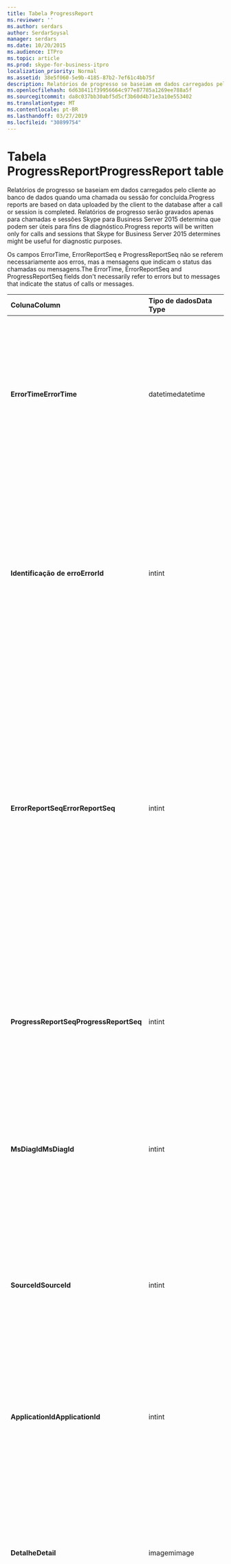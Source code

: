```yaml
---
title: Tabela ProgressReport
ms.reviewer: ''
ms.author: serdars
author: SerdarSoysal
manager: serdars
ms.date: 10/20/2015
ms.audience: ITPro
ms.topic: article
ms.prod: skype-for-business-itpro
localization_priority: Normal
ms.assetid: 38e5f060-5e9b-4185-87b2-7ef61c4bb75f
description: Relatórios de progresso se baseiam em dados carregados pelo cliente ao banco de dados quando uma chamada ou sessão for concluída. Relatórios de progresso serão gravados apenas para chamadas e sessões Skype para Business Server 2015 determina que podem ser úteis para fins de diagnóstico.
ms.openlocfilehash: 6d638411f39956664c977e87785a1269ee788a5f
ms.sourcegitcommit: da8c037bb30abf5d5cf3b60d4b71e3a10e553402
ms.translationtype: MT
ms.contentlocale: pt-BR
ms.lasthandoff: 03/27/2019
ms.locfileid: "30899754"
---
```

# <a name="progressreport-table"></a><span data-ttu-id="3916b-104">Tabela ProgressReport</span><span class="sxs-lookup"><span data-stu-id="3916b-104">ProgressReport table</span></span>
 
<span data-ttu-id="3916b-105">Relatórios de progresso se baseiam em dados carregados pelo cliente ao banco de dados quando uma chamada ou sessão for concluída.</span><span class="sxs-lookup"><span data-stu-id="3916b-105">Progress reports are based on data uploaded by the client to the database after a call or session is completed.</span></span> <span data-ttu-id="3916b-106">Relatórios de progresso serão gravados apenas para chamadas e sessões Skype para Business Server 2015 determina que podem ser úteis para fins de diagnóstico.</span><span class="sxs-lookup"><span data-stu-id="3916b-106">Progress reports will be written only for calls and sessions that Skype for Business Server 2015 determines might be useful for diagnostic purposes.</span></span>
  
<span data-ttu-id="3916b-107">Os campos ErrorTime, ErrorReportSeq e ProgressReportSeq não se referem necessariamente aos erros, mas a mensagens que indicam o status das chamadas ou mensagens.</span><span class="sxs-lookup"><span data-stu-id="3916b-107">The ErrorTime, ErrorReportSeq and ProgressReportSeq fields don't necessarily refer to errors but to messages that indicate the status of calls or messages.</span></span>
  
|<span data-ttu-id="3916b-108">**Coluna**</span><span class="sxs-lookup"><span data-stu-id="3916b-108">**Column**</span></span>|<span data-ttu-id="3916b-109">**Tipo de dados**</span><span class="sxs-lookup"><span data-stu-id="3916b-109">**Data Type**</span></span>|<span data-ttu-id="3916b-110">**Chave/índice**</span><span class="sxs-lookup"><span data-stu-id="3916b-110">**Key/Index**</span></span>|<span data-ttu-id="3916b-111">**Detalhes**</span><span class="sxs-lookup"><span data-stu-id="3916b-111">**Details**</span></span>|
|:-----|:-----|:-----|:-----|
|<span data-ttu-id="3916b-112">**ErrorTime**</span><span class="sxs-lookup"><span data-stu-id="3916b-112">**ErrorTime**</span></span> <br/> |<span data-ttu-id="3916b-113">datetime</span><span class="sxs-lookup"><span data-stu-id="3916b-113">datetime</span></span>  <br/> |<span data-ttu-id="3916b-114">Primária, estrangeira</span><span class="sxs-lookup"><span data-stu-id="3916b-114">Primary, Foreign</span></span>  <br/> |<span data-ttu-id="3916b-115">Data e hora do relatório de erro de andamento que contém o relatório de andamento.</span><span class="sxs-lookup"><span data-stu-id="3916b-115">Date and time of the progress error report that contains this progress report.</span></span> <span data-ttu-id="3916b-116">Consulte a [tabela ErrorReport Skype para Business Server 2015](errorreport.md) para obter mais informações.</span><span class="sxs-lookup"><span data-stu-id="3916b-116">See the [ErrorReport table in Skype for Business Server 2015](errorreport.md) for more information.</span></span> <br/> |
|<span data-ttu-id="3916b-117">**Identificação de erro**</span><span class="sxs-lookup"><span data-stu-id="3916b-117">**ErrorId**</span></span> <br/> |<span data-ttu-id="3916b-118">int</span><span class="sxs-lookup"><span data-stu-id="3916b-118">int</span></span>  <br/> |<span data-ttu-id="3916b-119">Primária, estrangeira</span><span class="sxs-lookup"><span data-stu-id="3916b-119">Primary, Foreign</span></span>  <br/> |<span data-ttu-id="3916b-120">Número de identificação usado em conjunto com ErrorTime, ProgressReportSeq para identificar exclusivamente um relatório de andamento.</span><span class="sxs-lookup"><span data-stu-id="3916b-120">ID number used in conjunction with ErrorTime, ProgressReportSeq to uniquely identify a progress report.</span></span> <span data-ttu-id="3916b-121">Consulte a [tabela ErrorReport Skype para Business Server 2015](errorreport.md) para obter mais informações.</span><span class="sxs-lookup"><span data-stu-id="3916b-121">See the [ErrorReport table in Skype for Business Server 2015](errorreport.md) for more information.</span></span> <br/> |
|<span data-ttu-id="3916b-122">**ErrorReportSeq**</span><span class="sxs-lookup"><span data-stu-id="3916b-122">**ErrorReportSeq**</span></span> <br/> |<span data-ttu-id="3916b-123">int</span><span class="sxs-lookup"><span data-stu-id="3916b-123">int</span></span>  <br/> |<span data-ttu-id="3916b-124">Primária, estrangeira</span><span class="sxs-lookup"><span data-stu-id="3916b-124">Primary, Foreign</span></span>  <br/> |<span data-ttu-id="3916b-125">Número de identificação que identifica o relatório de erros.</span><span class="sxs-lookup"><span data-stu-id="3916b-125">ID number that identifies the error report.</span></span> <span data-ttu-id="3916b-126">ErrorReporSeq é usado em conjunto com ErrorTime para identificar exclusivamente um relatório de erros.</span><span class="sxs-lookup"><span data-stu-id="3916b-126">ErrorReporSeq is used in conjunction with ErrorTime to uniquely identify an error report.</span></span> <span data-ttu-id="3916b-127">Consulte a [tabela ErrorReport Skype para Business Server 2015](errorreport.md) para obter mais informações</span><span class="sxs-lookup"><span data-stu-id="3916b-127">See the [ErrorReport table in Skype for Business Server 2015](errorreport.md) for more information</span></span> <br/> <span data-ttu-id="3916b-128">Este campo foi introduzido no Microsoft Lync Server 2013.</span><span class="sxs-lookup"><span data-stu-id="3916b-128">This field was introduced in Microsoft Lync Server 2013.</span></span>  <br/> |
|<span data-ttu-id="3916b-129">**ProgressReportSeq**</span><span class="sxs-lookup"><span data-stu-id="3916b-129">**ProgressReportSeq**</span></span> <br/> |<span data-ttu-id="3916b-130">int</span><span class="sxs-lookup"><span data-stu-id="3916b-130">int</span></span>  <br/> |<span data-ttu-id="3916b-131">Primária</span><span class="sxs-lookup"><span data-stu-id="3916b-131">Primary</span></span>  <br/> |<span data-ttu-id="3916b-132">Número de identificação para identificar o relatório de andamento.</span><span class="sxs-lookup"><span data-stu-id="3916b-132">ID number to identify the progress report.</span></span> <span data-ttu-id="3916b-133">Usado em conjunto com o ErrorTime, ErrorReportSeq para identificar exclusivamente um relatório de andamento.</span><span class="sxs-lookup"><span data-stu-id="3916b-133">Used in conjunction with ErrorTime and ErrorReportSeq to uniquely identify a progress report.</span></span>  <br/> |
|<span data-ttu-id="3916b-134">**MsDiagId**</span><span class="sxs-lookup"><span data-stu-id="3916b-134">**MsDiagId**</span></span> <br/> |<span data-ttu-id="3916b-135">int</span><span class="sxs-lookup"><span data-stu-id="3916b-135">int</span></span>  <br/> ||<span data-ttu-id="3916b-136">ID de diagnóstico do relatório de andamento.</span><span class="sxs-lookup"><span data-stu-id="3916b-136">Diagnostic ID of the progress report.</span></span>  <br/> <span data-ttu-id="3916b-137">Este campo foi introduzido no Microsoft Lync Server 2013.</span><span class="sxs-lookup"><span data-stu-id="3916b-137">This field was introduced in Microsoft Lync Server 2013.</span></span>  <br/> |
|<span data-ttu-id="3916b-138">**SourceId**</span><span class="sxs-lookup"><span data-stu-id="3916b-138">**SourceId**</span></span> <br/> |<span data-ttu-id="3916b-139">int</span><span class="sxs-lookup"><span data-stu-id="3916b-139">int</span></span>  <br/> |<span data-ttu-id="3916b-140">Externa</span><span class="sxs-lookup"><span data-stu-id="3916b-140">Foreign</span></span>  <br/> |<span data-ttu-id="3916b-141">Servidor que enviou o relatório de erro (se o relatório foi enviado de um componente do servidor).</span><span class="sxs-lookup"><span data-stu-id="3916b-141">Server that sent the error report (if the report was sent from a server component).</span></span> <span data-ttu-id="3916b-142">Consulte a [tabela de servidores](servers.md) para obter mais informações. Este campo foi introduzido no Microsoft Lync Server 2013.</span><span class="sxs-lookup"><span data-stu-id="3916b-142">See the [Servers table](servers.md) for more information.This field was introduced in Microsoft Lync Server 2013.</span></span> <br/> |
|<span data-ttu-id="3916b-143">**ApplicationId**</span><span class="sxs-lookup"><span data-stu-id="3916b-143">**ApplicationId**</span></span> <br/> |<span data-ttu-id="3916b-144">int</span><span class="sxs-lookup"><span data-stu-id="3916b-144">int</span></span>  <br/> ||<span data-ttu-id="3916b-145">O processo do Lync Server que o relatório é sobre.</span><span class="sxs-lookup"><span data-stu-id="3916b-145">The Lync Server process that the report is about.</span></span> <span data-ttu-id="3916b-146">Consulte a tabela de aplicativo para obter mais informações.</span><span class="sxs-lookup"><span data-stu-id="3916b-146">See the Application Table for more information.</span></span>  <br/> |
|<span data-ttu-id="3916b-147">**Detalhe**</span><span class="sxs-lookup"><span data-stu-id="3916b-147">**Detail**</span></span> <br/> |<span data-ttu-id="3916b-148">imagem</span><span class="sxs-lookup"><span data-stu-id="3916b-148">image</span></span>  <br/> ||<span data-ttu-id="3916b-149">Detalhes de relatório de andamento, armazenados em formato binário para economizar espaço. Esses dados podem ser convertidos em formato de texto usando esta sintaxe:</span><span class="sxs-lookup"><span data-stu-id="3916b-149">Progress report details, stored in binary format to save space.This data can be converted to text format using this syntax:</span></span>  <br/> <span data-ttu-id="3916b-150">cast (cast (Detail as varbinary(max)) como varchar</span><span class="sxs-lookup"><span data-stu-id="3916b-150">cast(cast(Detail as varbinary(max)) as varchar(max))</span></span>  <br/> |
|<span data-ttu-id="3916b-151">**TelemetryId**</span><span class="sxs-lookup"><span data-stu-id="3916b-151">**TelemetryId**</span></span> <br/> |<span data-ttu-id="3916b-152">Identificador exclusivo</span><span class="sxs-lookup"><span data-stu-id="3916b-152">uniqueIdentifier</span></span>  <br/> ||<span data-ttu-id="3916b-153">Identificador exclusivo que correlaciona ingresse em informações de tempo para os diferentes componentes envolvidos em uma conferência.</span><span class="sxs-lookup"><span data-stu-id="3916b-153">Unique identifier that correlates join time information for the different components involved in a conference.</span></span>  <br/> <span data-ttu-id="3916b-154">Este campo foi introduzido no Microsoft Lync Server 2013.</span><span class="sxs-lookup"><span data-stu-id="3916b-154">This field was introduced in Microsoft Lync Server 2013.</span></span>  <br/> |
|<span data-ttu-id="3916b-155">**SessionSetupTime**</span><span class="sxs-lookup"><span data-stu-id="3916b-155">**SessionSetupTime**</span></span> <br/> |<span data-ttu-id="3916b-156">int</span><span class="sxs-lookup"><span data-stu-id="3916b-156">int</span></span>  <br/> ||<span data-ttu-id="3916b-157">Tempo (em milissegundos) para um componente específico ingresse em uma conferência.</span><span class="sxs-lookup"><span data-stu-id="3916b-157">Time (in milliseconds) for a specific component to join a conference.</span></span>  <br/> <span data-ttu-id="3916b-158">Este campo foi introduzido no Microsoft Lync Server 2013.</span><span class="sxs-lookup"><span data-stu-id="3916b-158">This field was introduced in Microsoft Lync Server 2013.</span></span>  <br/> |
   

